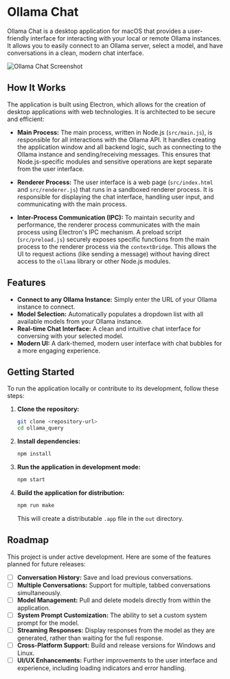 # Ollama Chat

Ollama Chat is a desktop application for macOS that provides a user-friendly interface for interacting with your local or remote Ollama instances. It allows you to easily connect to an Ollama server, select a model, and have conversations in a clean, modern chat interface.

![Ollama Chat Screenshot](screenshot.png) <!--- Placeholder for a screenshot -->

## How It Works

The application is built using Electron, which allows for the creation of desktop applications with web technologies. It is architected to be secure and efficient:

-   **Main Process:** The main process, written in Node.js (`src/main.js`), is responsible for all interactions with the Ollama API. It handles creating the application window and all backend logic, such as connecting to the Ollama instance and sending/receiving messages. This ensures that Node.js-specific modules and sensitive operations are kept separate from the user interface.

-   **Renderer Process:** The user interface is a web page (`src/index.html` and `src/renderer.js`) that runs in a sandboxed renderer process. It is responsible for displaying the chat interface, handling user input, and communicating with the main process.

-   **Inter-Process Communication (IPC):** To maintain security and performance, the renderer process communicates with the main process using Electron's IPC mechanism. A preload script (`src/preload.js`) securely exposes specific functions from the main process to the renderer process via the `contextBridge`. This allows the UI to request actions (like sending a message) without having direct access to the `ollama` library or other Node.js modules.

## Features

-   **Connect to any Ollama Instance:** Simply enter the URL of your Ollama instance to connect.
-   **Model Selection:** Automatically populates a dropdown list with all available models from your Ollama instance.
-   **Real-time Chat Interface:** A clean and intuitive chat interface for conversing with your selected model.
-   **Modern UI:** A dark-themed, modern user interface with chat bubbles for a more engaging experience.

## Getting Started

To run the application locally or contribute to its development, follow these steps:

1.  **Clone the repository:**
    ```bash
    git clone <repository-url>
    cd ollama_query
    ```

2.  **Install dependencies:**
    ```bash
    npm install
    ```

3.  **Run the application in development mode:**
    ```bash
    npm start
    ```

4.  **Build the application for distribution:**
    ```bash
    npm run make
    ```
    This will create a distributable `.app` file in the `out` directory.

## Roadmap

This project is under active development. Here are some of the features planned for future releases:

-   [ ] **Conversation History:** Save and load previous conversations.
-   [ ] **Multiple Conversations:** Support for multiple, tabbed conversations simultaneously.
-   [ ] **Model Management:** Pull and delete models directly from within the application.
-   [ ] **System Prompt Customization:** The ability to set a custom system prompt for the model.
-   [ ] **Streaming Responses:** Display responses from the model as they are generated, rather than waiting for the full response.
-   [ ] **Cross-Platform Support:** Build and release versions for Windows and Linux.
-   [ ] **UI/UX Enhancements:** Further improvements to the user interface and experience, including loading indicators and error handling.
